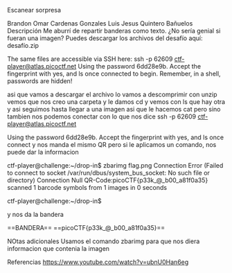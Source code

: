 Escanear sorpresa

Brandon Omar Cardenas Gonzales
Luis Jesus Quintero Bañuelos
Descripción
Me aburrí de repartir banderas como texto. ¿No sería genial si fueran una imagen?
Puedes descargar los archivos del desafío aquí:
desafío.zip

The same files are accessible via SSH here:
ssh -p 62609 ctf-player@atlas.picoctf.net
Using the password 6dd28e9b. Accept the fingerprint with yes, and ls once connected to begin. Remember, in a shell, passwords are hidden!


asi que vamos a descargar el archivo
lo vamos a descomprimir con unzip
vemos que nos creo una carpeta y le damos cd y vemos con ls que hay otra y asi seguimos
hasta llegar a una imagen 
asi que le hacemos cat
pero sino tambien nos podemos conectar con lo que nos dice
ssh -p 62609 ctf-player@atlas.picoctf.net

Using the password 6dd28e9b. Accept the fingerprint with yes, and ls once connect
y nos manda el mismo QR pero si le aplicamos un comando, nos puede dar la informacion

ctf-player@challenge:~/drop-in$ zbarimg flag.png
Connection Error (Failed to connect to socket /var/run/dbus/system_bus_socket: No such file or directory)
Connection Null
QR-Code:picoCTF{p33k_@_b00_a81f0a35}
scanned 1 barcode symbols from 1 images in 0 seconds

ctf-player@challenge:~/drop-in$


y nos da la bandera

==BANDERA==
==picoCTF{p33k_@_b00_a81f0a35}==


NOtas adicionales
Usamos el comando zbarimg para que nos diera informacion que contenia la imagen


Referencias
https://www.youtube.com/watch?v=ubnU0Han6eg

